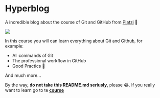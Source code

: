 # Hyperblog

A incredible blog about the course of Git and GitHub from [Platzi](http://platzi.com "Platzi") 🚀

![](https://www.revistaencuadre.com/wp-content/uploads/2020/06/Sysmiami-blog-platzi-plataforma-del-momento-.png)

In this course you will can learn everything about Git and Github, for example:

- All commands of Git
- The professional workflow in GitHub
- Good Practics 💚

And much more...

By the way, **do not take this README.md seriusly**, please 😂. If you really want to learn go to te **[course](https://platzi.com/clases/git-github/ "course")**
